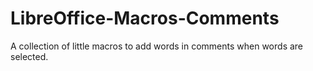 # LibreOffice-Macros-Comments
A collection of little macros to add words in comments when words are selected.
